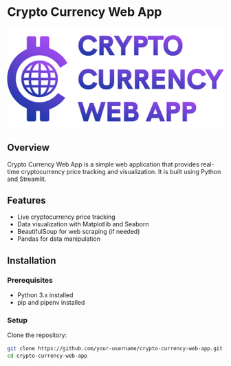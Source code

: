 # Crypto Currency Web App

![Crypto Currency Web App](logo.png)

## Overview

Crypto Currency Web App is a simple web application that provides real-time cryptocurrency price tracking and visualization. It is built using Python and Streamlit.

## Features

- Live cryptocurrency price tracking
- Data visualization with Matplotlib and Seaborn
- BeautifulSoup for web scraping (if needed)
- Pandas for data manipulation

## Installation

### Prerequisites

- Python 3.x installed
- pip and pipenv installed

### Setup

Clone the repository:

```sh
git clone https://github.com/your-username/crypto-currency-web-app.git
cd crypto-currency-web-app

